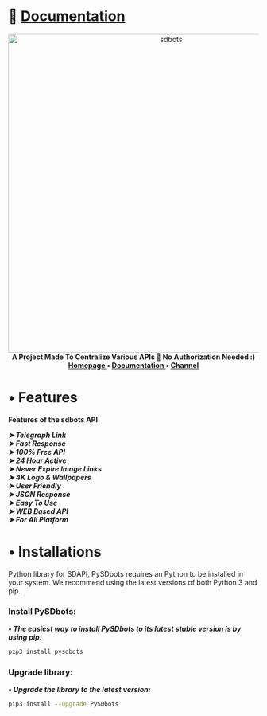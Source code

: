 # 📕 [Documentation](https://docs.sdbots.tech)
<p align="center">
    <a href="https://t.me/SDBOTs_inifinity">
        <img src="https://telegra.ph/file/a040faed9f94a9a7cb289.jpg" alt="sdbots" width="640">
    </a>
    <br>
    <b>A Project Made To Centralize Various APIs 📖 No Authorization Needed :)</b>
    <br>
    <b><a href="https://sdbots.tech">
        Homepage
    </a>
    •
    <a href="https://docs.sdbots.tech/reference/pysdbots">
        Documentation
    </a>
    •
    <a href="https://t.me/SDBOTs_inifinity">
        Channel
    </a></b>
</p>

# • Features
 <b>Features of the sdbots API <br></b>
 
 <i><b>    ➤  Telegraph Link <br>
     ➤  Fast Response <br>
     ➤  100% Free API <br>
     ➤  24 Hour Active <br>
     ➤  Never Expire Image Links <br>
     ➤  4K Logo & Wallpapers <br>
     ➤  User Friendly <br>
     ➤  JSON Response <br>
     ➤  Easy To Use <br>
     ➤ WEB Based API <br>
     ➤ For All Platform <br> </b></i>


# • Installations

Python library for SDAPI, PySDbots requires an Python to be installed in your system. We recommend using the latest versions of both Python 3 and pip.

### Install PySDbots:
<b><i>• The easiest way to install PySDbots to its latest stable version is by using pip:</i></b>

``` bash
pip3 install pysdbots
```

### Upgrade library:
<b><i>• Upgrade the library to the latest version:</i></b>

``` bash
pip3 install --upgrade PySDbots
```